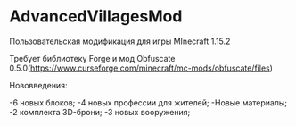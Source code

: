 # AdvancedVillagesMod
Пользовательская модификация для игры MInecraft 1.15.2

Требует библиотеку Forge и мод Obfuscate 0.5.0(https://www.curseforge.com/minecraft/mc-mods/obfuscate/files)

Нововведения:

-6 новых блоков;
-4 новых профессии для жителей;
-Новые материалы;
-2 комплекта 3D-брони;
-3 новых вооружения;
